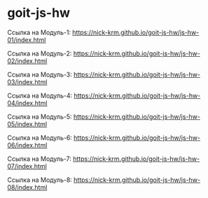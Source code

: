 # goit-js-hw

Ссылка на Модуль-1: https://nick-krm.github.io/goit-js-hw/js-hw-01/index.html

Ссылка на Модуль-2: https://nick-krm.github.io/goit-js-hw/js-hw-02/index.html

Ссылка на Модуль-3: https://nick-krm.github.io/goit-js-hw/js-hw-03/index.html

Ссылка на Модуль-4: https://nick-krm.github.io/goit-js-hw/js-hw-04/index.html

Ссылка на Модуль-5: https://nick-krm.github.io/goit-js-hw/js-hw-05/index.html

Ссылка на Модуль-6: https://nick-krm.github.io/goit-js-hw/js-hw-06/index.html

Ссылка на Модуль-7: https://nick-krm.github.io/goit-js-hw/js-hw-07/index.html

Ссылка на Модуль-8: https://nick-krm.github.io/goit-js-hw/js-hw-08/index.html
